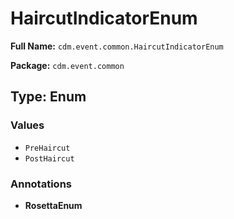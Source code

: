 # HaircutIndicatorEnum

**Full Name:** `cdm.event.common.HaircutIndicatorEnum`

**Package:** `cdm.event.common`

## Type: Enum

### Values

- `PreHaircut`
- `PostHaircut`
### Annotations

- **RosettaEnum**


